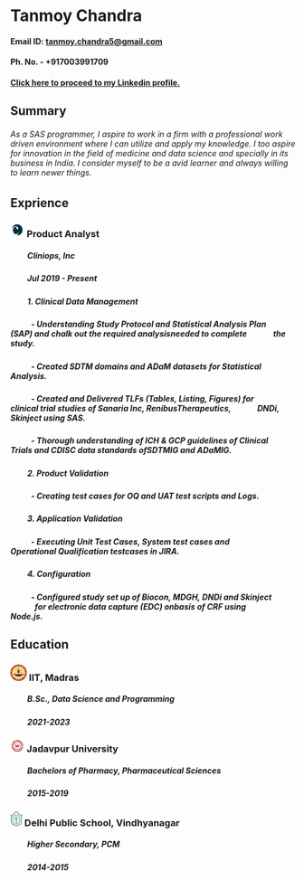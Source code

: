 # Tanmoy Chandra

#### Email ID: tanmoy.chandra5@gmail.com                     

#### Ph. No. - +917003991709

#### [Click here to proceed to my Linkedin profile.](linkedin.com/in/tanmoy-chandra-23045b119)
 
## Summary

###### As a SAS programmer, I aspire to work in a firm with a professional work driven environment where I can utilize and apply my knowledge. I too aspire for innovation in the field of medicine and data science and specially in its business in India. I consider myself to be a avid learner and always willing to learn newer things.

## Exprience

### ![](/image/cliniops1.png) Product Analyst
##### &nbsp;&nbsp;&nbsp;&nbsp;&nbsp;&nbsp;&nbsp;&nbsp; Cliniops, Inc
##### &nbsp;&nbsp;&nbsp;&nbsp;&nbsp;&nbsp;&nbsp;&nbsp; Jul 2019 - Present
##### &nbsp;&nbsp;&nbsp;&nbsp;&nbsp;&nbsp;&nbsp;&nbsp; 1. Clinical Data Management
##### &nbsp;&nbsp;&nbsp;&nbsp;&nbsp;&nbsp;&nbsp;&nbsp;&nbsp;&nbsp; - Understanding Study Protocol and Statistical Analysis Plan &nbsp;&nbsp;&nbsp;&nbsp;&nbsp;&nbsp;&nbsp;&nbsp;&nbsp;&nbsp;&nbsp;&nbsp; (SAP) and chalk out the required analysisneeded to complete &nbsp;&nbsp;&nbsp;&nbsp;&nbsp;&nbsp;&nbsp;&nbsp;&nbsp;&nbsp;&nbsp;&nbsp; the study.
##### &nbsp;&nbsp;&nbsp;&nbsp;&nbsp;&nbsp;&nbsp;&nbsp;&nbsp;&nbsp; -  Created SDTM domains and ADaM datasets for Statistical &nbsp;&nbsp;&nbsp;&nbsp;&nbsp;&nbsp;&nbsp;&nbsp;&nbsp;&nbsp;&nbsp;&nbsp; Analysis.
##### &nbsp;&nbsp;&nbsp;&nbsp;&nbsp;&nbsp;&nbsp;&nbsp;&nbsp;&nbsp; -  Created and Delivered TLFs (Tables, Listing, Figures) for &nbsp;&nbsp;&nbsp;&nbsp;&nbsp;&nbsp;&nbsp;&nbsp;&nbsp;&nbsp;&nbsp;&nbsp; clinical trial studies of Sanaria Inc, RenibusTherapeutics, &nbsp;&nbsp;&nbsp;&nbsp;&nbsp;&nbsp;&nbsp;&nbsp;&nbsp;&nbsp;&nbsp;&nbsp; DNDi, Skinject using SAS.
##### &nbsp;&nbsp;&nbsp;&nbsp;&nbsp;&nbsp;&nbsp;&nbsp;&nbsp;&nbsp; -  Thorough understanding of ICH & GCP guidelines of Clinical &nbsp;&nbsp;&nbsp;&nbsp;&nbsp;&nbsp;&nbsp;&nbsp;&nbsp;&nbsp;&nbsp;&nbsp; Trials and CDISC data standards ofSDTMIG and ADaMIG.
##### &nbsp;&nbsp;&nbsp;&nbsp;&nbsp;&nbsp;&nbsp;&nbsp; 2. Product Validation
##### &nbsp;&nbsp;&nbsp;&nbsp;&nbsp;&nbsp;&nbsp;&nbsp;&nbsp;&nbsp; -  Creating test cases for OQ and UAT test scripts and Logs.
##### &nbsp;&nbsp;&nbsp;&nbsp;&nbsp;&nbsp;&nbsp;&nbsp; 3. Application Validation
##### &nbsp;&nbsp;&nbsp;&nbsp;&nbsp;&nbsp;&nbsp;&nbsp;&nbsp;&nbsp; -  Executing Unit Test Cases, System test cases and &nbsp;&nbsp;&nbsp;&nbsp;&nbsp;&nbsp;&nbsp;&nbsp;&nbsp;&nbsp;&nbsp;&nbsp; Operational Qualification testcases in JIRA.
##### &nbsp;&nbsp;&nbsp;&nbsp;&nbsp;&nbsp;&nbsp;&nbsp; 4. Configuration
##### &nbsp;&nbsp;&nbsp;&nbsp;&nbsp;&nbsp;&nbsp;&nbsp;&nbsp;&nbsp; -  Configured study set up of Biocon, MDGH, DNDi and Skinject &nbsp;&nbsp;&nbsp;&nbsp;&nbsp;&nbsp;&nbsp;&nbsp;&nbsp;&nbsp;&nbsp;&nbsp; for electronic data capture (EDC) onbasis of CRF using &nbsp;&nbsp;&nbsp;&nbsp;&nbsp;&nbsp;&nbsp;&nbsp;&nbsp;&nbsp;&nbsp;&nbsp; Node.js.

## Education

### ![](/image/iitm.png) IIT, Madras
##### &nbsp;&nbsp;&nbsp;&nbsp;&nbsp;&nbsp;&nbsp;&nbsp; B.Sc., Data Science and Programming
##### &nbsp;&nbsp;&nbsp;&nbsp;&nbsp;&nbsp;&nbsp;&nbsp; 2021-2023

### ![](/image/jU.png) Jadavpur University
##### &nbsp;&nbsp;&nbsp;&nbsp;&nbsp;&nbsp;&nbsp;&nbsp; Bachelors of Pharmacy, Pharmaceutical Sciences
##### &nbsp;&nbsp;&nbsp;&nbsp;&nbsp;&nbsp;&nbsp;&nbsp; 2015-2019


### ![](/image/dps.png) Delhi Public School, Vindhyanagar
##### &nbsp;&nbsp;&nbsp;&nbsp;&nbsp;&nbsp;&nbsp;&nbsp; Higher Secondary, PCM
##### &nbsp;&nbsp;&nbsp;&nbsp;&nbsp;&nbsp;&nbsp;&nbsp; 2014-2015





